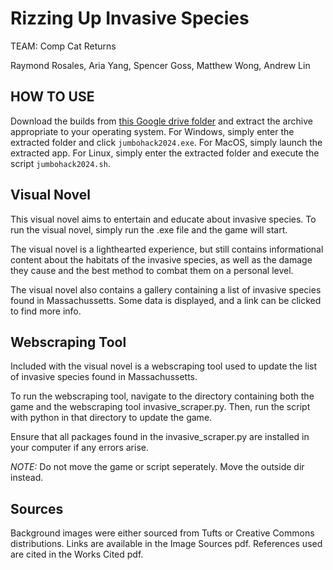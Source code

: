 # Rizzing Up Invasive Species

TEAM: Comp Cat Returns

Raymond Rosales, Aria Yang, Spencer Goss, Matthew Wong, Andrew Lin

## HOW TO USE
Download the builds from [this Google drive folder](https://drive.google.com/drive/folders/1CYky2PScKZI3hnwMexCijFYCusYweW71?usp=sharing)
and extract the archive appropriate to your operating system. For Windows,
simply enter the extracted folder and click `jumbohack2024.exe`. For MacOS,
simply launch the extracted app. For Linux, simply enter the extracted folder
and execute the script `jumbohack2024.sh`.

## Visual Novel
This visual novel aims to entertain and educate about invasive species.
To run the visual novel, simply run the .exe file and the game will start.

The visual novel is a lighthearted experience, but still contains informational
content about the habitats of the invasive species, as well as the damage they
cause and the best method to combat them on a personal level.

The visual novel also contains a gallery containing a list of invasive species
found in Massachussetts. Some data is displayed, and a link can be clicked to
find more info. 

## Webscraping Tool
Included with the visual novel is a webscraping tool used to update the list of
invasive species found in Massachussetts. 

To run the webscraping tool, navigate to the directory containing both the game
and the webscraping tool invasive_scraper.py. Then, run the script with python
in that directory to update the game.

Ensure that all packages found in the invasive_scraper.py are installed in your
computer if any errors arise. 

*NOTE:* Do not move the game or script seperately. Move the outside dir instead.

## Sources
Background images were either sourced from Tufts or Creative Commons 
distributions. Links are available in the Image Sources pdf. References used
are cited in the Works Cited pdf.
